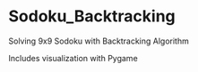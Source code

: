# Sodoku_Backtracking
Solving 9x9 Sodoku with Backtracking Algorithm


Includes visualization with Pygame
